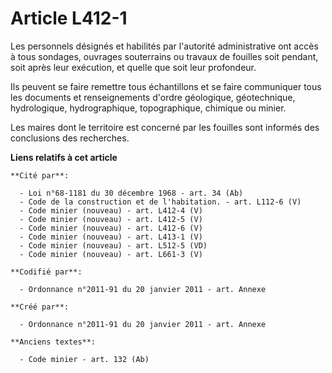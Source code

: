 # Article L412-1

Les personnels désignés et habilités par l'autorité administrative ont accès à tous sondages, ouvrages souterrains ou travaux
de fouilles soit pendant, soit après leur exécution, et quelle que soit leur profondeur.

Ils peuvent se faire remettre tous échantillons et se faire communiquer tous les documents et renseignements d'ordre
géologique, géotechnique, hydrologique, hydrographique, topographique, chimique ou minier.

Les maires dont le territoire est concerné par les fouilles sont informés des conclusions des recherches.

**Liens relatifs à cet article**

	**Cité par**:

	  - Loi n°68-1181 du 30 décembre 1968 - art. 34 (Ab)
	  - Code de la construction et de l'habitation. - art. L112-6 (V)
	  - Code minier (nouveau) - art. L412-4 (V)
	  - Code minier (nouveau) - art. L412-5 (V)
	  - Code minier (nouveau) - art. L412-6 (V)
	  - Code minier (nouveau) - art. L413-1 (V)
	  - Code minier (nouveau) - art. L512-5 (VD)
	  - Code minier (nouveau) - art. L661-3 (V)

	**Codifié par**:

	  - Ordonnance n°2011-91 du 20 janvier 2011 - art. Annexe

	**Créé par**:

	  - Ordonnance n°2011-91 du 20 janvier 2011 - art. Annexe

	**Anciens textes**:

	  - Code minier - art. 132 (Ab)

